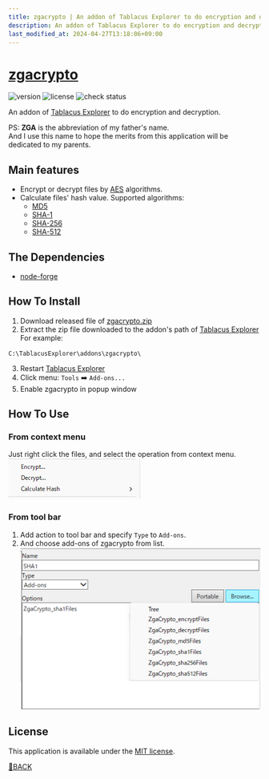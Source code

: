 ```yaml
---
title: zgacrypto | An addon of Tablacus Explorer to do encryption and decryption
description: An addon of Tablacus Explorer to do encryption and decryption with AES algorithms. And also can calculate files' hash value of MD5, SHA-1, SHA-256, SHA-512.
last_modified_at: 2024-04-27T13:18:06+09:00
---
```

# [zgacrypto](https://github.com/zboris12/teaddon-zgacrypto)
![version](https://img.shields.io/github/package-json/v/zboris12/teaddon-zgacrypto)
![license](https://img.shields.io/github/license/zboris12/teaddon-zgacrypto)
![check status](https://github.com/zboris12/teaddon-zgacrypto/actions/workflows/check.yml/badge.svg)

An addon of [Tablacus Explorer](https://github.com/tablacus/TablacusExplorer) to do encryption and decryption.

PS: __ZGA__ is the abbreviation of my father's name.  
And I use this name to hope the merits from this application will be dedicated to my parents.

## Main features

* Encrypt or decrypt files by [AES](https://en.wikipedia.org/wiki/Advanced_Encryption_Standard) algorithms.
* Calculate files' hash value. Supported algorithms:
  * [MD5](https://en.wikipedia.org/wiki/MD5)
  * [SHA-1](https://en.wikipedia.org/wiki/SHA-1)
  * [SHA-256](https://en.wikipedia.org/wiki/SHA-2)
  * [SHA-512](https://en.wikipedia.org/wiki/SHA-2)

## The Dependencies

* [node-forge](https://github.com/digitalbazaar/forge)  

## How To Install

1. Download released file of [zgacrypto.zip](https://github.com/zboris12/teaddon-zgacrypto/releases)
2. Extract the zip file downloaded to the addon's path of [Tablacus Explorer](https://github.com/tablacus/TablacusExplorer)  
For example:
```
C:\TablacusExplorer\addons\zgacrypto\
```
3. Restart [Tablacus Explorer](https://github.com/tablacus/TablacusExplorer)
4. Click menu: `Tools` ➡️ `Add-ons...`
5. Enable zgacrypto in popup window

## How To Use

### From context menu

Just right click the files, and select the operation from context menu.  
![context menu](https://raw.githubusercontent.com/zboris12/teaddon-zgacrypto/main/screenshot-cmenu.png "context menu")

### From tool bar

1. Add action to tool bar and specify `Type` to `Add-ons`.
2. And choose add-ons of zgacrypto from list.  
![toolbar](https://raw.githubusercontent.com/zboris12/teaddon-zgacrypto/main/screenshot-toolbar.png "toolbar")

## License

This application is available under the
[MIT license](https://opensource.org/licenses/MIT).  

[🚗BACK](/README.html)
